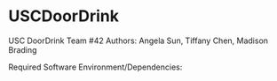 # USCDoorDrink

USC DoorDrink
Team #42
Authors: Angela Sun, Tiffany Chen, Madison Brading 

Required Software Environment/Dependencies:

